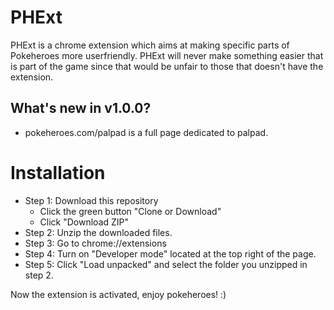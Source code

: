 # PHExt

PHExt is a chrome extension which aims at making specific parts of Pokeheroes more userfriendly.
PHExt will never make something easier that is part of the game since that would be unfair to those that doesn't have the extension.

## What's new in v1.0.0?

  * pokeheroes.com/palpad is a full page dedicated to palpad.
  
# Installation

* Step 1: Download this repository
  * Click the green button "Clone or Download"
  * Click "Download ZIP"
* Step 2: Unzip the downloaded files.
* Step 3: Go to chrome://extensions
* Step 4: Turn on "Developer mode" located at the top right of the page.
* Step 5: Click "Load unpacked" and select the folder you unzipped in step 2.

Now the extension is activated, enjoy pokeheroes! :)

